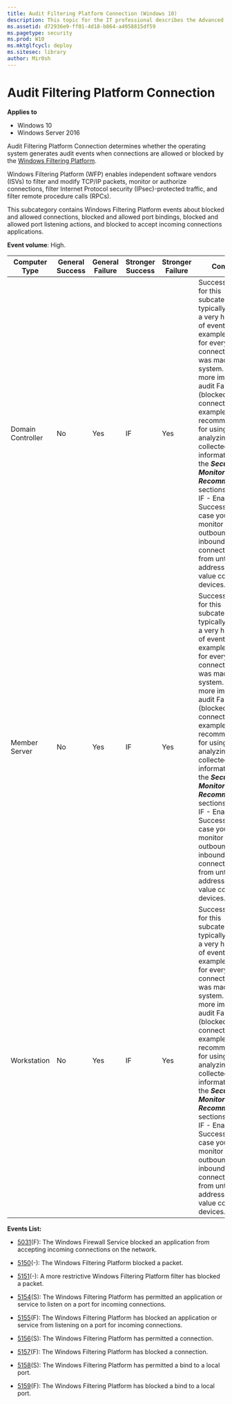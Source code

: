```yaml
---
title: Audit Filtering Platform Connection (Windows 10)
description: This topic for the IT professional describes the Advanced Security Audit policy setting, Audit Filtering Platform Connection, which determines whether the operating system generates audit events when connections are allowed or blocked by the Windows Filtering Platform.
ms.assetid: d72936e9-ff01-4d18-b864-a4958815df59
ms.pagetype: security
ms.prod: W10
ms.mktglfcycl: deploy
ms.sitesec: library
author: Mir0sh
---
```


# Audit Filtering Platform Connection

**Applies to**
-   Windows 10
-   Windows Server 2016


Audit Filtering Platform Connection determines whether the operating system generates audit events when connections are allowed or blocked by the [Windows Filtering Platform](https://msdn.microsoft.com/en-us/library/windows/desktop/aa366510(v=vs.85).aspx).

Windows Filtering Platform (WFP) enables independent software vendors (ISVs) to filter and modify TCP/IP packets, monitor or authorize connections, filter Internet Protocol security (IPsec)-protected traffic, and filter remote procedure calls (RPCs).

This subcategory contains Windows Filtering Platform events about blocked and allowed connections, blocked and allowed port bindings, blocked and allowed port listening actions, and blocked to accept incoming connections applications.

**Event volume**: High.

| Computer Type     | General Success | General Failure | Stronger Success | Stronger Failure | Comments                                                                                                                                                                                                                                                                                                                                                                                                                                                                                                                                                                   |
|-------------------|-----------------|-----------------|------------------|------------------|----------------------------------------------------------------------------------------------------------------------------------------------------------------------------------------------------------------------------------------------------------------------------------------------------------------------------------------------------------------------------------------------------------------------------------------------------------------------------------------------------------------------------------------------------------------------------|
| Domain Controller | No              | Yes             | IF               | Yes              | Success auditing for this subcategory typically generates a very high volume of events, for example, one event for every connection that was made to the system. It is much more important to audit Failure events (blocked connections, for example). For recommendations for using and analyzing the collected information, see the ***Security Monitoring Recommendations*** sections.<br>IF - Enable Success audit in case you need to monitor successful outbound or inbound connections to and from untrusted IP addresses on high value computers or devices. |
| Member Server     | No              | Yes             | IF               | Yes              | Success auditing for this subcategory typically generates a very high volume of events, for example, one event for every connection that was made to the system. It is much more important to audit Failure events (blocked connections, for example). For recommendations for using and analyzing the collected information, see the ***Security Monitoring Recommendations*** sections.<br>IF - Enable Success audit in case you need to monitor successful outbound or inbound connections to and from untrusted IP addresses on high value computers or devices. |
| Workstation       | No              | Yes             | IF               | Yes              | Success auditing for this subcategory typically generates a very high volume of events, for example, one event for every connection that was made to the system. It is much more important to audit Failure events (blocked connections, for example). For recommendations for using and analyzing the collected information, see the ***Security Monitoring Recommendations*** sections.<br>IF - Enable Success audit in case you need to monitor successful outbound or inbound connections to and from untrusted IP addresses on high value computers or devices. |

**Events List:**

-   [5031](event-5031.md)(F): The Windows Firewall Service blocked an application from accepting incoming connections on the network.

-   [5150](event-5150.md)(-): The Windows Filtering Platform blocked a packet.

-   [5151](event-5151.md)(-): A more restrictive Windows Filtering Platform filter has blocked a packet.

-   [5154](event-5154.md)(S): The Windows Filtering Platform has permitted an application or service to listen on a port for incoming connections.

-   [5155](event-5155.md)(F): The Windows Filtering Platform has blocked an application or service from listening on a port for incoming connections.

-   [5156](event-5156.md)(S): The Windows Filtering Platform has permitted a connection.

-   [5157](event-5157.md)(F): The Windows Filtering Platform has blocked a connection.

-   [5158](event-5158.md)(S): The Windows Filtering Platform has permitted a bind to a local port.

-   [5159](event-5159.md)(F): The Windows Filtering Platform has blocked a bind to a local port.

